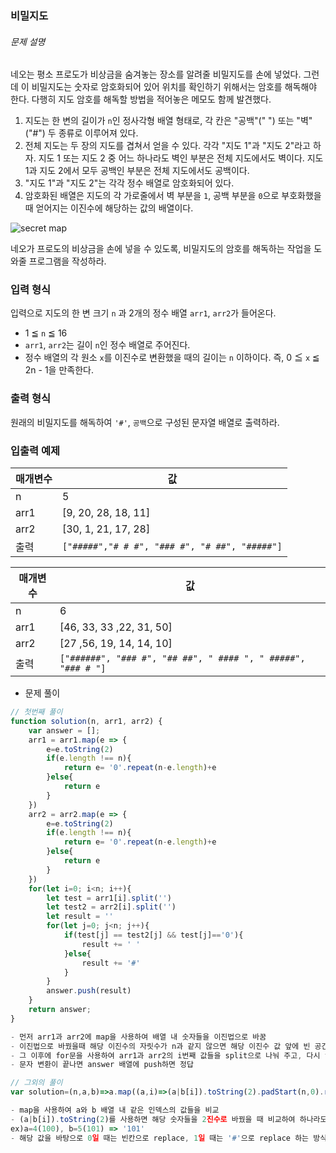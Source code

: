 ### 비밀지도

###### 문제 설명

네오는 평소 프로도가 비상금을 숨겨놓는 장소를 알려줄 비밀지도를 손에 넣었다. 그런데 이 비밀지도는 숫자로 암호화되어 있어 위치를 확인하기 위해서는 암호를 해독해야 한다. 다행히 지도 암호를 해독할 방법을 적어놓은 메모도 함께 발견했다.

1. 지도는 한 변의 길이가 `n`인 정사각형 배열 형태로, 각 칸은 "공백"(" ") 또는 "벽"("#") 두 종류로 이루어져 있다.
2. 전체 지도는 두 장의 지도를 겹쳐서 얻을 수 있다. 각각 "지도 1"과 "지도 2"라고 하자. 지도 1 또는 지도 2 중 어느 하나라도 벽인 부분은 전체 지도에서도 벽이다. 지도 1과 지도 2에서 모두 공백인 부분은 전체 지도에서도 공백이다.
3. "지도 1"과 "지도 2"는 각각 정수 배열로 암호화되어 있다.
4. 암호화된 배열은 지도의 각 가로줄에서 벽 부분을 `1`, 공백 부분을 `0`으로 부호화했을 때 얻어지는 이진수에 해당하는 값의 배열이다.

![secret map](http://t1.kakaocdn.net/welcome2018/secret8.png)

네오가 프로도의 비상금을 손에 넣을 수 있도록, 비밀지도의 암호를 해독하는 작업을 도와줄 프로그램을 작성하라.

### 입력 형식

입력으로 지도의 한 변 크기 `n` 과 2개의 정수 배열 `arr1`, `arr2`가 들어온다.

- 1 ≦ `n` ≦ 16
- `arr1`, `arr2`는 길이 `n`인 정수 배열로 주어진다.
- 정수 배열의 각 원소 `x`를 이진수로 변환했을 때의 길이는 `n` 이하이다. 즉, 0 ≦ `x` ≦ 2n - 1을 만족한다.

### 출력 형식

원래의 비밀지도를 해독하여 `'#'`, `공백`으로 구성된 문자열 배열로 출력하라.

### 입출력 예제

| 매개변수 | 값                                            |
| -------- | --------------------------------------------- |
| n        | 5                                             |
| arr1     | [9, 20, 28, 18, 11]                           |
| arr2     | [30, 1, 21, 17, 28]                           |
| 출력     | `["#####","# # #", "### #", "# ##", "#####"]` |

| 매개변수 | 값                                                           |
| -------- | ------------------------------------------------------------ |
| n        | 6                                                            |
| arr1     | [46, 33, 33 ,22, 31, 50]                                     |
| arr2     | [27 ,56, 19, 14, 14, 10]                                     |
| 출력     | `["######", "### #", "## ##", " #### ", " #####", "### # "]` |



- 문제 풀이

```javascript
// 첫번째 풀이
function solution(n, arr1, arr2) {
    var answer = [];
    arr1 = arr1.map(e => {
        e=e.toString(2)
        if(e.length !== n){
            return e= '0'.repeat(n-e.length)+e
        }else{
            return e
        }
    })
    arr2 = arr2.map(e => {
        e=e.toString(2)
        if(e.length !== n){
            return e= '0'.repeat(n-e.length)+e
        }else{
            return e
        }
    })
    for(let i=0; i<n; i++){
        let test = arr1[i].split('')
        let test2 = arr2[i].split('')
        let result = ''
        for(let j=0; j<n; j++){
            if(test[j] == test2[j] && test[j]=='0'){
                result += ' '
            }else{
                result += '#'
            }
        }
        answer.push(result)
    }
    return answer;
}

- 먼저 arr1과 arr2에 map을 사용하여 배열 내 숫자들을 이진법으로 바꿈
- 이진법으로 바꿨을때 해당 이진수의 자릿수가 n과 같지 않으면 해당 이진수 값 앞에 빈 공간 만큼 0으로 채워줌
- 그 이후에 for문을 사용하여 arr1과 arr2의 i번째 값들을 split으로 나눠 주고, 다시 for문을 사용하여 각 숫자의 값이 같으면서 그 숫자가 0일때만 공백을 넣고 나머진 '#'을 넣는 방식
- 문자 변환이 끝나면 answer 배열에 push하면 정답

// 그외의 풀이
var solution=(n,a,b)=>a.map((a,i)=>(a|b[i]).toString(2).padStart(n,0).replace(/0/g,' ').replace(/1/g,'#'))

- map을 사용하여 a와 b 배열 내 같은 인덱스의 값들을 비교
- (a|b[i]).toString(2)를 사용하면 해당 숫자들을 2진수로 바꿨을 때 비교하여 하나라도 1이면 1을, 둘 다 0일때만 0으로 바꿔서 변환
ex)a=4(100), b=5(101) => '101'
- 해당 값을 바탕으로 0일 때는 빈칸으로 replace, 1일 때는 '#'으로 replace 하는 방식
```

